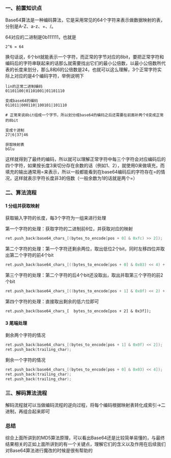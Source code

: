 ### 一、前置知识点
Base64算法是一种编码算法，它是采用常见的64个字符来表示做数据映射的表，分别是A-Z、a-z、+、/。

64对应的二进制是0b111111，也就是
```
2^6 = 64
```
换句话说，6个bit就能表示一个字符，而正常的字节对应的8bit，要把正常字符和编码后的字符串联起来的话那么就需要找出它们的最小公倍数，以最小公倍数所代表的长度来划分，那么8和6的公倍数是24，也就可以这么理解，3个正常字符实际上对应的是4个编码字符，举例说明下
```
lin的正常二进制编码
01101100|01101001|01101110

变成base64的编码
011011|000110|100101|101110

# 正常来说8bit组成一个字节，所以划分成base64的编码之后还需要在前面补两个0变成正常的8bit

变成十进制
27|6|37|46

获取映射表
bGlu
```
这样就得到了最终的编码，所以就可以理解正常字符中每三个字符会对应编码后的四个字符，如果按长度3来切分存在余数的话（例如1、2），就使用0来做填充，而填充的输出通常用=来表示，所以一般都能看到在base64编码后的字符存在=的情况，这样就表示字符长度非3的倍数（一般余数为1的话就是两个=）
### 二、算法流程
#### 1 分组并获取映射
获取输入字符的长度，每3个字符为一组来进行处理

第一个字符的处理：获取字符的二进制前6位，并获取对应的映射
```c
ret.push_back(base64_chars_[(bytes_to_encode[pos + 0] & 0xfc) >> 2]);
```
第二个字符的处理：第一个字符还剩余两位，取出低位2个bit，同时左移四位并取出第二个字符的前4个bit
```c
ret.push_back(base64_chars_[((bytes_to_encode[pos + 0] & 0x03) << 4) + ((bytes_to_encode[pos + 1] & 0xf0) >> 4)]);
```
第三个字符的处理：第二个字符的后4个bit还没取出，取出并取第三个字符的前2个bit
```c
ret.push_back(base64_chars_[((bytes_to_encode[pos + 1] & 0x0f) << 2) + ((bytes_to_encode[pos + 2] & 0xc0) >> 6)]);
```
第四个字符的处理：直接取出剩余的低六位即可
```
ret.push_back(base64_chars_[  bytes_to_encode[pos + 2] & 0x3f]);
```
#### 3 尾端处理
剩余两个字符的情况
```c
ret.push_back(base64_chars_[(bytes_to_encode[pos + 1] & 0x0f) << 2]);
ret.push_back(trailing_char);
```
剩余一个字符的情况
```c
ret.push_back(base64_chars_[(bytes_to_encode[pos + 0] & 0x03) << 4]);
ret.push_back(trailing_char);
ret.push_back(trailing_char);
```
### 三、解码算法流程
解码流程就可以当做编码流程的逆向过程，将每个编码根据映射表转化成索引->二进制，再组合起来即可
### 总结
综合上面所讲到的MD5算法原理，可以看出Base64还是比较简单易懂的，与最终结果相关的正如上面所讲到的有一个关键点，理解它们的含义以及作用在后续我们对Base64算法进行魔改的时候是很有帮助的
